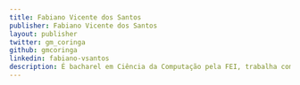 ```yaml
---
title: Fabiano Vicente dos Santos
publisher: Fabiano Vicente dos Santos
layout: publisher
twitter: gm_coringa
github: gmcoringa
linkedin: fabiano-vsantos
description: É bacharel em Ciência da Computação pela FEI, trabalha como engenheiro de software no Elo7. Entusiasta de BigData e adora experimentar novas tecnologias.
---
```

